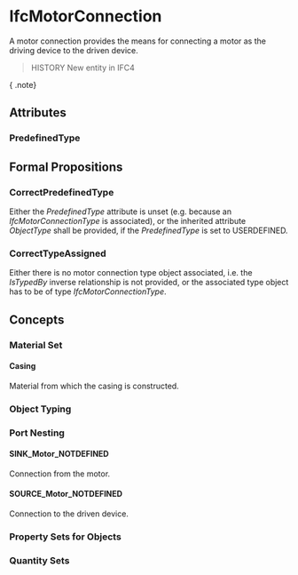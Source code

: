 # IfcMotorConnection

A motor connection provides the means for connecting a motor as the driving device to the driven device.<!-- end of definition -->

> HISTORY  New entity in IFC4

{ .note}
>

## Attributes

### PredefinedType


## Formal Propositions

### CorrectPredefinedType
Either the _PredefinedType_ attribute is unset (e.g. because an _IfcMotorConnectionType_ is associated), or the inherited attribute _ObjectType_ shall be provided, if the _PredefinedType_ is set to USERDEFINED.

### CorrectTypeAssigned
Either there is no motor connection type object associated, i.e. the _IsTypedBy_ inverse relationship is not provided, or the associated type object has to be of type _IfcMotorConnectionType_.

## Concepts

### Material Set



#### Casing

Material from which the casing is constructed.

### Object Typing



### Port Nesting



#### SINK_Motor_NOTDEFINED

Connection from the motor.

#### SOURCE_Motor_NOTDEFINED

Connection to the driven device.

### Property Sets for Objects



### Quantity Sets



